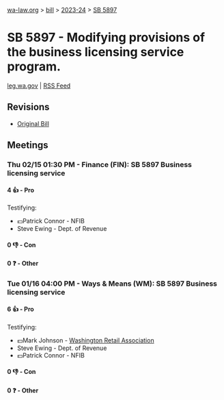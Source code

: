 [wa-law.org](/) > [bill](/bill/) > [2023-24](/bill/2023-24/) > [SB 5897](/bill/2023-24/sb/5897/)

# SB 5897 - Modifying provisions of the business licensing service program.
[leg.wa.gov](https://app.leg.wa.gov/billsummary?BillNumber=5897&Year=2023&Initiative=false) | [RSS Feed](./rss.xml)

## Revisions
* [Original Bill](1/)

## Meetings
### Thu 02/15 01:30 PM - Finance (FIN): SB 5897 Business licensing service
#### 4 👍 - Pro
Testifying:
* 💵Patrick Connor - NFIB
* Steve Ewing - Dept. of Revenue

#### 0 👎 - Con

#### 0 ❓ - Other

### Tue 01/16 04:00 PM - Ways & Means (WM): SB 5897 Business licensing service
#### 6 👍 - Pro
Testifying:
* 💵Mark Johnson - [Washington Retail Association](/org/washington_retail_association/)
* Steve Ewing - Dept. of Revenue
* 💵Patrick Connor - NFIB

#### 0 👎 - Con

#### 0 ❓ - Other
